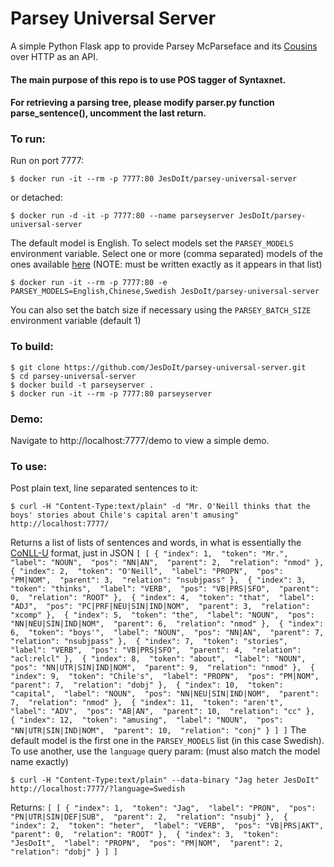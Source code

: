 # Parsey Universal Server

A simple Python Flask app to provide Parsey McParseface and its [Cousins](https://github.com/tensorflow/models/blob/master/research/syntaxnet/g3doc/universal.md) over HTTP as an API.

#### The main purpose of this repo is to use POS tagger of Syntaxnet.
#### For retrieving a parsing tree, please modify parser.py function parse_sentence(), uncomment the last return.

### To run:

Run on port 7777:

    $ docker run -it --rm -p 7777:80 JesDoIt/parsey-universal-server

or detached:

    $ docker run -d -it -p 7777:80 --name parseyserver JesDoIt/parsey-universal-server    

The default model is English. To select models set the `PARSEY_MODELS` environment variable. Select one or more (comma separated) models of the ones available [here](https://github.com/tensorflow/models/blob/master/research/syntaxnet/g3doc/universal.md) (NOTE: must be written exactly as it appears in that list)

    $ docker run -it --rm -p 7777:80 -e PARSEY_MODELS=English,Chinese,Swedish JesDoIt/parsey-universal-server

You can also set the batch size if necessary using the `PARSEY_BATCH_SIZE` environment variable (default 1)

### To build:

    $ git clone https://github.com/JesDoIt/parsey-universal-server.git
    $ cd parsey-universal-server
    $ docker build -t parseyserver .
    $ docker run -it --rm -p 7777:80 parseyserver

### Demo:

Navigate to http://localhost:7777/demo to view a simple demo.

### To use:

Post plain text, line separated sentences to it:

    $ curl -H "Content-Type:text/plain" -d "Mr. O'Neill thinks that the boys' stories about Chile's capital aren't amusing" http://localhost:7777/

Returns a list of lists of sentences and words, in what is essentially the [CoNLL-U](http://universaldependencies.org/format.html) format, just in JSON
`
[
 [
  {
      "index": 1, 
      "token": "Mr.", 
      "label": "NOUN", 
      "pos": "NN|AN", 
      "parent": 2, 
      "relation": "nmod"
    }, 
    {
      "index": 2, 
      "token": "O'Neill", 
      "label": "PROPN", 
      "pos": "PM|NOM", 
      "parent": 3, 
      "relation": "nsubjpass"
    }, 
    {
      "index": 3, 
      "token": "thinks", 
      "label": "VERB", 
      "pos": "VB|PRS|SFO", 
      "parent": 0, 
      "relation": "ROOT"
    }, 
    {
      "index": 4, 
      "token": "that", 
      "label": "ADJ", 
      "pos": "PC|PRF|NEU|SIN|IND|NOM", 
      "parent": 3, 
      "relation": "xcomp"
    }, 
    {
      "index": 5, 
      "token": "the", 
      "label": "NOUN", 
      "pos": "NN|NEU|SIN|IND|NOM", 
      "parent": 6, 
      "relation": "nmod"
    }, 
    {
      "index": 6, 
      "token": "boys'", 
      "label": "NOUN", 
      "pos": "NN|AN", 
      "parent": 7, 
      "relation": "nsubjpass"
    }, 
    {
      "index": 7, 
      "token": "stories", 
      "label": "VERB", 
      "pos": "VB|PRS|SFO", 
      "parent": 4, 
      "relation": "acl:relcl"
    }, 
    {
      "index": 8, 
      "token": "about", 
      "label": "NOUN", 
      "pos": "NN|UTR|SIN|IND|NOM", 
      "parent": 9, 
      "relation": "nmod"
    }, 
    {
      "index": 9, 
      "token": "Chile's", 
      "label": "PROPN", 
      "pos": "PM|NOM", 
      "parent": 7, 
      "relation": "dobj"
    }, 
    {
      "index": 10, 
      "token": "capital", 
      "label": "NOUN", 
      "pos": "NN|NEU|SIN|IND|NOM", 
      "parent": 7, 
      "relation": "nmod"
    }, 
    {
      "index": 11, 
      "token": "aren't", 
      "label": "ADV", 
      "pos": "AB|AN", 
      "parent": 10, 
      "relation": "cc"
    }, 
    {
      "index": 12, 
      "token": "amusing", 
      "label": "NOUN", 
      "pos": "NN|UTR|SIN|IND|NOM", 
      "parent": 10, 
      "relation": "conj"
    }
  ]
]
`
The default model is the first one in the `PARSEY_MODELS` list (in this case Swedish). To use another, use the `language` query param: (must also match the model name exactly)

    $ curl -H "Content-Type:text/plain" --data-binary "Jag heter JesDoIt" http://localhost:7777/?language=Swedish

Returns:
`
[
  [
    {
      "index": 1, 
      "token": "Jag", 
      "label": "PRON", 
      "pos": "PN|UTR|SIN|DEF|SUB", 
      "parent": 2, 
      "relation": "nsubj"
    }, 
    {
      "index": 2, 
      "token": "heter", 
      "label": "VERB", 
      "pos": "VB|PRS|AKT", 
      "parent": 0, 
      "relation": "ROOT"
    }, 
    {
      "index": 3, 
      "token": "JesDoIt", 
      "label": "PROPN", 
      "pos": "PM|NOM", 
      "parent": 2, 
      "relation": "dobj"
    }
  ]
]
`
